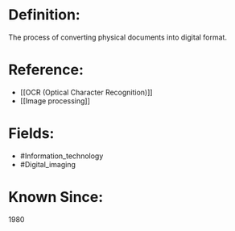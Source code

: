 

# Definition:
The process of converting physical documents into digital format.

# Reference:
- [[OCR (Optical Character Recognition)]]
- [[Image processing]]

# Fields: 
- #Information_technology
- #Digital_imaging

# Known Since:
1980

